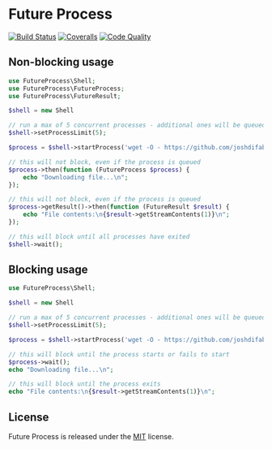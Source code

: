 Future Process
==============

[![Build Status](https://img.shields.io/travis/joshdifabio/future-process.svg?style=flat)](https://travis-ci.org/joshdifabio/future-process) [![Coveralls](https://img.shields.io/coveralls/joshdifabio/future-process.svg?style=flat)](https://coveralls.io/r/joshdifabio/future-process) [![Code Quality](https://img.shields.io/scrutinizer/g/joshdifabio/future-process.svg?style=flat)](https://scrutinizer-ci.com/g/joshdifabio/future-process/)

Non-blocking usage
------------------

```php
use FutureProcess\Shell;
use FutureProcess\FutureProcess;
use FutureProcess\FutureResult;

$shell = new Shell

// run a max of 5 concurrent processes - additional ones will be queued
$shell->setProcessLimit(5);

$process = $shell->startProcess('wget -O - https://github.com/joshdifabio/future-process/blob/master/LICENSE');

// this will not block, even if the process is queued
$process->then(function (FutureProcess $process) {
    echo "Downloading file...\n";
});

// this will not block, even if the process is queued
$process->getResult()->then(function (FutureResult $result) {
    echo "File contents:\n{$result->getStreamContents(1)}\n";
});

// this will block until all processes have exited
$shell->wait();
```

Blocking usage
--------------

```php
use FutureProcess\Shell;

$shell = new Shell

// run a max of 5 concurrent processes - additional ones will be queued
$shell->setProcessLimit(5);

$process = $shell->startProcess('wget -O - https://github.com/joshdifabio/future-process/blob/master/LICENSE');

// this will block until the process starts or fails to start
$process->wait();
echo "Downloading file...\n";

// this will block until the process exits
echo "File contents:\n{$result->getStreamContents(1)}\n";
```

License
-------

Future Process is released under the [MIT](https://github.com/joshdifabio/future-process/blob/master/LICENSE) license.
